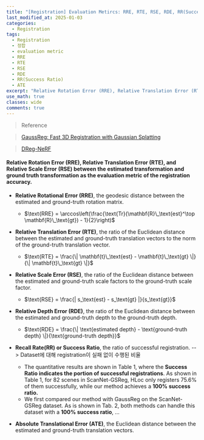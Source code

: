 ```yaml
---
title: "[Registration] Evaluation Metircs: RRE, RTE, RSE, RDE, RR(Success Ratio), ATE"
last_modified_at: 2025-01-03
categories:
  - Registration
tags:
  - Registration
  - 정합
  - evaluation metric
  - RRE
  - RTE
  - RSE
  - RDE
  - RR(Success Ratio)
  - ATE
excerpt: "Relative Rotation Error (RRE), Relative Translation Error (RTE), Relative Scale Error (RSE), Relative Depth Error (RDE), Absolute Translational Error (ATE)"
use_math: true
classes: wide
comments: true
---
```


> Reference

> [GaussReg: Fast 3D Registration with Gaussian Splatting](https://www.ecva.net/papers/eccv_2024/papers_ECCV/papers/02380.pdf)

> [DReg-NeRF](https://openaccess.thecvf.com/content/ICCV2023/papers/Chen_DReg-NeRF_Deep_Registration_for_Neural_Radiance_Fields_ICCV_2023_paper.pdf)

#### Relative Rotation Error (RRE), Relative Translation Error (RTE), and Relative Scale Error (RSE) between the estimated transformation and ground truth transformation as the evaluation metric of the registration accuracy.

- **Relative Rotational Error (RRE)**, the geodesic distance between the estimated and ground-truth rotation matrix.
  - $\text{RRE} = \arccos\left(\frac{\text{Tr}(\mathbf{R}\_\text{est}^\top \mathbf{R}\_\text{gt}) - 1}{2}\right)$
    
- **Relative Translation Error (RTE)**, the ratio of the Euclidean distance between the estimated and ground-truth translation vectors to the norm of the ground-truth translation vector.
  - $\text{RTE} = \frac{\| \mathbf{t}\_\text{est} - \mathbf{t}\_\text{gt} \|}{\| \mathbf{t}\_\text{gt} \|}$
    
- **Relative Scale Error (RSE)**, the ratio of the Euclidean distance between the estimated and ground-truth scale factors to the ground-truth scale factor.
  - $\text{RSE} = \frac{| s_\text{est} - s_\text{gt} |}{s_\text{gt}}$
    
- **Relative Depth Error (RDE)**, the ratio of the Euclidean distance between the estimated and ground-truth depth to the ground-truth depth.
  - $\text{RDE} = \frac{\| \text{estimated depth} - \text{ground-truth depth} \|}{\text{ground-truth depth}}$

- **Recall Rate(RR) or Success Ratio**, the ratio of successful registration. --> Dataset에 대해 registration이 실패 없이 수행된 비율
  - The quantitative results are shown in Table 1, where the **Success Ratio indicates the portion of successful registrations**. As shown in Table 1, for 82 scenes in ScanNet-GSReg, HLoc only registers 75.6% of them successfully, while our method achieves a **100% success ratio.**
  - We first compared our method with GaussReg on the ScanNet-GSReg dataset. As is shown in Tab. 2, both methods can handle this dataset with a **100% success ratio**, ...

- **Absolute Translational Error (ATE)**, the Euclidean distance between the estimated and ground-truth translation vectors.





